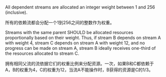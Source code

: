 All dependent streams are allocated an integer weight between 1 and 256 (inclusive).

所有的依赖流都会分配一个1到256之间的整数作为权重。

Streams with the same parent SHOULD be allocated resources proportionally based on their weight. Thus, if stream B depends on stream A with weight 4, stream C depends on stream A with weight 12, and no progress can be made on stream A, stream B ideally receives one-third of the resources allocated to stream C.

拥有相同父流的流依据它们的权重比例来分配资源。一次，如果B和C都依赖于A，B的权重为4，C的权重为12，当流A不能操作时，B获得的资源是C的1/3。